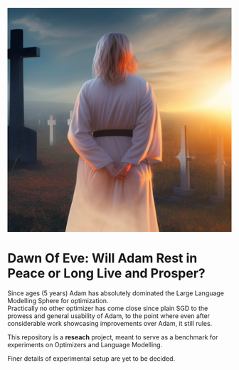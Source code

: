![StableDiffusion image titled Dawn of Eve](./assets/dawn_of_eve2.png)

# Dawn Of Eve: Will Adam Rest in Peace or Long Live and Prosper? 

Since ages (5 years) Adam has absolutely dominated the Large Language Modelling Sphere for optimization.\
Practically no other optimizer has come close since plain SGD to the prowess and general usability of Adam, to the point where even after considerable work showcasing improvements over Adam, it still rules. 

This repository is a **reseach** project, meant to serve as a benchmark for experiments on Optimizers and Language Modelling. 

Finer details of experimental setup are yet to be decided. 
